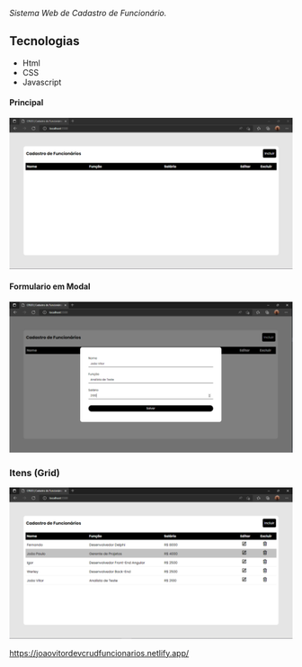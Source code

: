 *Sistema Web de Cadastro de Funcionário.*

## Tecnologias
- Html
- CSS
- Javascript



#### Principal
![image](https://github.com/JoaoVitor-Dev/CRUD-Cadastro-de-Funcion-rios/blob/main/Github/01.PNG)

#### Formulario em Modal

![image](https://github.com/JoaoVitor-Dev/CRUD-Cadastro-de-Funcion-rios/blob/main/Github/02.PNG)

### Itens (Grid)

![image](https://github.com/JoaoVitor-Dev/CRUD-Cadastro-de-Funcion-rios/blob/main/Github/03.PNG)


https://joaovitordevcrudfuncionarios.netlify.app/
